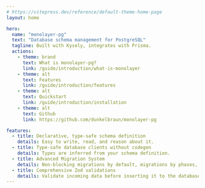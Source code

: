 ```yaml
---
# https://vitepress.dev/reference/default-theme-home-page
layout: home

hero:
  name: "monolayer-pg"
  text: "Database schema management for PostgreSQL"
  tagline: Built with Kysely, integrates with Prisma.
  actions:
    - theme: brand
      text: What is monolayer-pg?
      link: /guide/introduction/what-is-monolayer
    - theme: alt
      text: Features
      link: /guide/introduction/features
    - theme: alt
      text: Quickstart
      link: /guide/introduction/installation
    - theme: alt
      text: Github
      link: https://github.com/dunkelbraun/monolayer-pg

features:
  - title: Declarative, type-safe schema definition
    details: Easy to write, read, and reason about it.
  - title: Type-safe database clients without codegen
    details: Types are inferred from your schema definition.
  - title: Advanced Migration System
    details: Non-blocking migrations by default, migrations by phases, and detailed warnings.
  - title: Comprehensive Zod validations
    details: Validate incoming data before inserting it to the database.
---
```


